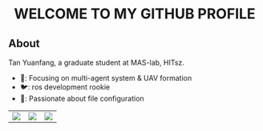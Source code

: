 <h1 align="center">WELCOME TO MY GITHUB PROFILE </h1>


<h2 align="left">About </h2>
<p align="left">
    Tan Yuanfang, a graduate student at MAS-lab, HITsz.
</p>


*  🤖: Focusing on multi-agent system & UAV formation
*  🐦: ros development rookie
*  💪: Passionate about file configuration

<table align="center" width="100%">
    <td align="center">
        <img src="https://github-readme-stats.vercel.app/api/top-langs/?username=Shirleytyf&layout=compact&title_color=c792ea&text_color=a6accd&icon_color=89ddff&bg_color=292d3e">
    </td>
    <td align="center">
        <img src="https://github-readme-stats.vercel.app/api?username=Shirleytyf&show_icons=true&hide_title=truelayout=compact&title_color=c792ea&text_color=a6accd&icon_color=89ddff&bg_color=292d3e">
          </td>
    <td align="center">
      <img src="https://github-readme-streak-stats.herokuapp.com/?user=Shirleytyf&theme=material-palenight">
    </td>
  </tr>
</table>

